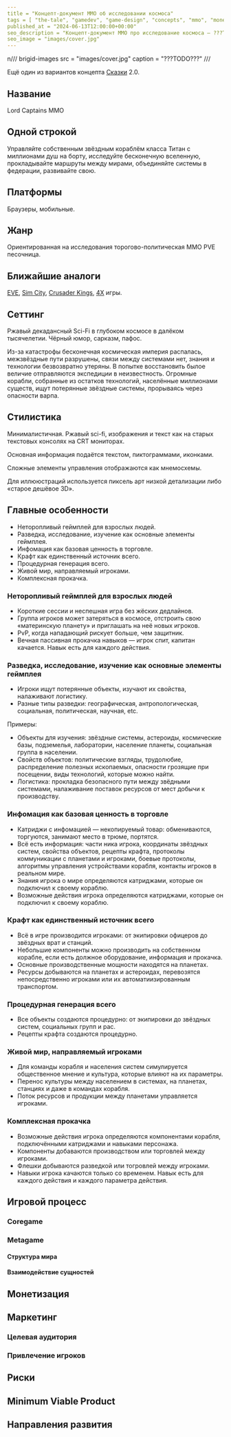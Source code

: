 ```yaml
---
title = "Концепт-документ ММО об исследовании космоса"
tags = [ "the-tale", "gamedev", "game-design", "concepts", "mmo", "monetization", "practice", "procedural-content-generation", "development", "interesting"]
published_at = "2024-06-13T12:00:00+00:00"
seo_description = "Концепт-документ ММО про исследование космоса — ???TODO???."
seo_image = "images/cover.jpg"
---
```


n/// brigid-images
src = "images/cover.jpg"
caption = "???TODO???"
///

Ещё один из вариантов концепта [Сказки](https://the-tale.org/) 2.0.

## Название

Lord Captains MMO

## Одной строкой

<!-- Lead your own-class starship with millions of souls on board, explore the infinite universe, chart routes between worlds, unite systems in federations, cultivate your own. -->

Управляйте собственным звёздным кораблём класса Титан с миллионами душ на борту, исследуйте бесконечную вселенную, прокладывайте маршруты между мирами, объединяйте системы в федерации, развивайте свою.

## Платформы

Браузеры, мобильные.

## Жанр

<!-- Exploration-driven trade-political MMO PVE sandbox -->

Ориентированная на исследования торогово-политическая MMO PVE песочница.

## Ближайшие аналоги

[EVE](https://en.wikipedia.org/wiki/Eve_Online), [Sim City](https://en.wikipedia.org/wiki/SimCity), [Crusader Kings](https://en.wikipedia.org/wiki/Crusader_Kings_(video_game)), [4X](https://en.wikipedia.org/wiki/4X) игры.

<!-- more -->

## Сеттинг

Ржавый декадансный Sci-Fi в глубоком космосе в далёком тысячелетии. Чёрный юмор, сарказм, пафос.

Из-за катастрофы бесконечная космическая империя распалась, межзвёздные пути разрушены, связи между системами нет, знания и технологии безвозвратно утеряны. В попытке восстановить былое величие отправляются экспедиции в неизвестность. Огромные корабли, собранные из остатков технологий, населённые миллионами существ, ищут потерянные звёздные системы, прорываясь через опасности варпа.

## Стилистика

Минималистичная. Ржавый sci-fi, изображения и текст как на старых текстовых консолях на CRT мониторах.

Основная информация подаётся текстом, пиктограммами, иконками.

Сложные элементы управления отображаются как мнемосхемы.

Для иллююстраций используется пиксель арт низкой детализации либо «старое дешёвое 3D».

## Главные особенности

- Неторопливый геймплей для взрослых людей.
- Разведка, исследование, изучение как основные элементы геймплея.
- Инфомация как базовая ценность в торговле.
- Крафт как единственный источник всего.
- Процедурная генерация всего.
- Живой мир, направляемый игроками.
- Комплексная прокачка.

### Неторопливый геймплей для взрослых людей

- Короткие сессии и неспешная игра без жёских дедлайнов.
- Группа игроков может затеряться в космосе, отстроить свою «материнскую планету» и приглашать на неё новых игроков.
- PvP, когда нападающий рискует больше, чем защитник.
- Вечная пассивная прокачка навыков — игрок спит, капитан качается. Навык есть для каждого действия.

### Разведка, исследование, изучение как основные элементы геймплея

- Игроки ищут потерянные объекты, изучают их свойства, налаживают логистику.
- Разные типы разведки: географическая, антропологическая, социальная, политическая, научная, etc.

Примеры:

- Объекты для изучения: звёздные системы, астероиды, космические базы, подземелья, лаборатории, население планеты, социальная группа в населении.
- Свойств объектов: политические взгляды, трудолюбие, распределение полезных ископаемых, опасности грозящие при посещении, виды технологий, которые можно найти.
- Логистика: прокладка безопасного пути между звёдными системами, налаживание поставок ресурсов от мест добычи к производству.

### Инфомация как базовая ценность в торговле

- Катриджи с инфомацией — некопируемый товар: обмениваются, торгуются, занимают место в трюме, портятся.
- Всё есть информация: части ника игрока, координаты звёздных систем, свойства объектов, рецепты крафта, протоколы коммуникации с планетами и игроками, боевые протоколы, алгоритмы управления устройствами корабля, контакты игроков в реальном мире.
- Знания игрока о мире определяются катриджами, которые он подключил к своему кораблю.
- Возможные действия игрока определяются катриджами, которые он подключил к своему кораблю.

### Крафт как единственный источник всего

- Всё в игре производится игроками: от экипировки офицеров до звёздных врат и станций.
- Небольшие компоненты можно производить на собственном корабле, если есть должное оборудование, информация и прокачка.
- Основные производственные мощности находятся на планетах.
- Ресурсы добываются на планетах и астероидах, перевозятся непосредственно игроками или их автоматиизированным транспортом.

### Процедурная генерация всего

- Все объекты создаются процедурно: от экипировки до звёздных систем, социальных групп и рас.
- Рецепты крафта создаются процедурно.

### Живой мир, направляемый игроками

- Для команды корабля и населения систем симулируется общественное мнение и культура, которые влияют на их параметры.
- Перенос культуры между населением в системах, на планетах, станциях и даже в командах корабля.
- Поток ресурсов и продукции между планетами управляется игроками.

### Комплексная прокачка

- Возможные действия игрока определяются компонентами корабля, подключёнными катриджами и навыками персонажа.
- Компоненты добаваются производством или торговлей между игроками.
- Флешки добываются разведкой или тогровлей между игроками.
- Навыки игрока качаются только со временем. Навык есть для каждого действия и каждого параметра действия.

## Игровой процесс

<!-- Игрок выступает в роли существа из имматериума, которое использует эмоции жителей материального мира как ресурс. Аналогия с демонами [варпа](https://warhammer40k.fandom.com/wiki/Immaterium) из Warhammer будет точна, но у игрока нет ограничений на мировоззрение. -->

<!-- Игрок может использовать разные типы эмоций, в зависимости от желания, отыгрыша, прокачки. -->

<!-- Интерес игрока заключается в создании увлекательной истории в коллаборации и/или соревновании с другими игроками. Для этого он может провоцировать ситуации, которые создают у NPC и NPG нужные эмоции, после чего использовать полученные ресурсы для создания более интересных ситуаций. -->

<!-- Провоцировать нужные события можно влияя на мысли и успешность действий NPC и NPG. -->

<!-- Разнообразие геймплея обеспечивается за счёт: -->

<!-- - Столкновения интересов игроков. -->
<!-- - Причинно-следственных связей между изменениями всех сущностей в игре, что затрудняет оптимизацию игровой стратегии, но не нарушает честность игры. -->
<!-- - Процедурной генерации начальных условий. -->
<!-- - Доступа гейм-мастера к изменению любой части игры. -->

### Coregame

<!-- Все существенные изменения в мире игры происходят во время участия NPC и NPG в историях. -->

<!-- Игроки могут влиять на вероятность развития истории по конкретному пути, но гарантировать движение в полностью предопределённом русле очень сложно. -->

<!-- История представляет собой направленный граф, в котором узлами являются события/испытания, которые должны пройти NPC и NPG. -->

<!-- История создаётся процедурно и сильно зависит от контекста: параметров участников, мест в которых она происходит, etc. -->

<!-- В истории может участвовать любое количество NPC и NPG. Может быть история объединяющая несколько NPC в лесу, может — вовлекающая NPG (социальные группы) и NPC (их лидеров) из нескольких звёздых систем. -->

<!-- Каждое испытание (узел графа) проверяет, с долей случайности, параметры участников, которые в него попали. В зависимости от результатов проверки, могут быть изменены параметры как участников (NPC получит фобию, ранение, артефакт, «мысль», etc.), так и самой истории (откроются или закроются переходы между узлами). -->

<!-- Испытания соответствуют крупным событиями истории: -->

<!-- - драка в баре; -->
<!-- - поиск информации в библиотеке; -->
<!-- - соблазнение; -->
<!-- - битва армий. -->

<!-- Пройдя испытание, участник истории выбирает переход к следующему узлу исходя из своих параметров (характер, мысли), пока не дойдёт до одного из последних узлов — конца истории. -->

<!-- История считается законченной, когда все её участники дошли до её конца. -->

<!-- Игрок может влиять на: -->

<!-- - параметры NPC/NPG при прохождении испытания; -->
<!-- - вероятность выбора перехода после испытания; -->
<!-- - структуру истории. -->

<!-- От того, как происходит развитие истории, зависит какие ресурсы игроки получит после её окончания. -->

<!-- Главный вызов геймдизайна механики историй — создать правила генерации событий, которые игроки будут пересказывать друг другу и описывать в фанфиках. -->

### Metagame

<!-- На мета уровне задача игрока — создать интересную для него ситуацию в галактике и посмотреть что будет. -->

<!-- Для этого игрок должен: -->

<!-- - Изучать правила игры, настроенные гейм-мастером. -->
<!-- - Следить за изменением свойств интересующих его сущностей: NPC, NPG и локаций. -->
<!-- - Исследовать мир: искать истории, NPC, NPG, локации. Для этого могут быть предусмотрены вспомогательные механики, например, лента молитв о помощи от NPC. -->
<!-- - Развивать отношения с другими игроками. -->

#### Структура мира

<!-- Вселення игры представляется в упрощённом виде — деревом вложенности локаций. -->

<!-- Например: звёздная система имеет планеты, которые делятся на материки и моря, которые делятся на части (леса, горные гряды, озёра), которые могут содержать мелкие объекты (города, пещеры). -->

<!-- Локация каждого уровня обладает свойствами, которые влияют на истории, местом для которых она станет. Например, все истории на холодной планете могут иметь повышенный риск для NPC получить обморожение, а испытания в этих историях будут чаще связаны с холодом или теплом. -->

<!-- Правила перемещения между областями и их отображения могут варьироваться и определяются настройками гейм-мастера. -->

#### Взаимодействие сущностей

<!-- Гейм-мастер должен быть в состоянии заметно изменять детальные взаимодействия сущностей, но можно выделить некоторые базовые правила, которые будут работать всегда или почти всегда.. -->

<!-- - Локации влияют на все уровни дочерних локаций, на родительскую и на соседние. -->
<!-- - Локации влияют на все NPC/NPG/истории, которые в них находятся. -->
<!-- - NPG сильнее всего влияют на самую мелкую локацию, в которой находятся, например, на экономические параметры города. -->
<!-- - NPG периодически, согласно своим парметрам, пораждают NPC — формальных или неформальных лидеров. -->
<!-- - NPC и NPG пассивно, с ходом времени, могут изменять свои параметры. -->
<!-- - NPC сильно влияют на свои NPG. -->
<!-- - Игрок может изменять мысли NPC, которые влияют на его поведение в истории и на пассивное влияние на NPG. -->
<!-- - Аналог мыслей NPC для NPG — идеи. Идеи распространяются автоматически между соседними NPG. Игрок может влиять на скорость распространения идей. Игрок может создавать или удалять идеи, влияя на мысли NPC. -->

## Монетизация

<!-- Стратегия монетизации должна быть направлена на создание долгоиграющего растущего сообщества подписчиков монопольного продукта. -->

<!-- Доступ к общей (тестовой) вселенной и к созданию небольших публичных миров должен быть бесплатным. -->

<!-- Направление монетизации: -->

<!-- - Подписка для миров: больше размер, больше действующих сущностей, опции для геймдизайнера. -->
<!-- - Подписка для игрока в конкретном мире. Должна давать бонусы не только игроку, но и другим игрокам в рамках мира, и самому миру. Например, один подписчик может давать разрешение играть в мире десяти неподписчикам. -->
<!-- - Продажа разовых улучшений миров или подписка на них: иконки, аватарки, особые генераторы имён, локаций, etc. -->
<!-- - Платные услуги для владельцев миров. Например, публикация рекламы о поиске игроков на главной странице проекта. -->
<!-- - Под вопросом — продажа валюты, используемой для специфических дейтвий игроков по правилам гейм-мастера. -->
<!-- - В перспективе — коллаборации с владельцами мажорных вселенных: (Warhaamme, Lord of the rings, etc. -->

## Маркетинг

<!-- Стратегия маркетинга, как и монетизации, должна быть направлена на создание долгоиграющего растущего сообщества. -->

### Целевая аудитория

<!-- - Взрослые люди, ищущие неторопливый многопользовательский геймплей: «хочу играть в ММО, но нет времени на рейды». -->
<!-- - Группы друзей, желающие организовать площадку для общения и найти ещё одну тему для него. -->
<!-- - Ролевики. всех направлений: от настольщиков, до авторов форумных ролёвок. -->
<!-- - Любители фантастики. -->

### Привлечение игроков

<!-- Имеет смысл сосредоточиться на следующих направлениях: -->

<!-- - Игроки Сказки, как первые пользователи. -->
<!-- - Реклама среди ролевиков. -->
<!-- - Реклама среди авторов и читателей фанфиков и литрпг. -->
<!-- - Реклама в полупрофессиональных сообществах игроков в TBS, 4X. -->
<!-- - Сотрудничество с популярными авторами фанфиков/литрпг или блоггерами для создания произведений по мотивам игровых сессий. -->

## Риски

<!-- 1. Большой набор фич — можно допустить много ошибок, если делать всё сразу. Необходим план спирального развития игры от минимального прототипа. -->
<!-- 2. Из-за обилия параметров и сущностей игра может превратиться в симулятор электронных таблиц. Надо тесно взаимодействовать с сообществом для анализа пользовательского опыта. -->
<!-- 3. Может оказаться сложно сформировать набор правил достаточной сложности, чтобы получить интересные эмерджентные эффекты. Необходимо сразу делать инструменты для гейм-мастеров, чтобы аутсорсить творческий поиск им. -->
<!-- 4. ЦА может оказаться недостаточно большой, чтобы монетизироваться подписками. Из опыта Сказки можно предположить, что англоязычный интернет должен быть в состоянии поддерживать небольшую команду разработчиков или разработчика-одиночку с аутсорсерами. -->
<!-- 5. До ЦА не получится достучаться. Частично ЦА уже есть среди игроков Сказки. Для наработки англоязычного сообщества необходимо с первых дней разработки вести активную социальную деятельность: блог, активность в социальных сетях, etc. -->
<!-- 6. Может оказаться сложно сделать многопользовательскую версию игры. В этом случае можно будет начать с офлайн игры а-ля roguelike для steam. -->

## Minimum Viable Product

<!-- 1. Регистрация игроков. -->
<!-- 2. Создание/удаление миров. -->
<!-- 3. Редактирование миров гейм мастерами. -->
<!-- 4. Правила игры, их редактирование гейм-мастерами, передача между мастерами. -->
<!-- 5. Малая иерархия локаций. -->
<!-- 6. Генерация графов историй и взаимодействие с ними. -->
<!-- 7. Система молитв NPC — важный элемент поиска нового в мире. -->

## Направления развития

<!-- 1. Процедурная генерация миров. -->
<!-- 2. Управление версиями правил: форки,  мержи, заимствование конкретных правил из других миров. -->
<!-- 3. Подключение нейронных сетей для генерации контента (изображения, художественные описания историй). -->
